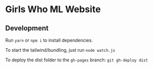 # Girls Who ML Website

## Development

Run `yarn` or `npm i` to install dependencies.

To start the tailwind/bundling, just run `node watch.js`

To deploy the dist folder to the `gh-pages` branch:
`git gh-deploy dist`

